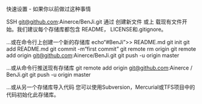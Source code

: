 快速设置 - 如果你以前做过这种事情


SSH
git@github.com:Ainerce/BenJi.git
通过 创建新文件 或上 载现有文件开始。我们建议每个存储库都包含 README， LICENSE和.gitignore。


...或在命令行上创建一个新的存储库
echo“#BenJi”>> README.md 
git init 
git add README.md 
git commit -m“first commit” 
git remote rm origin
git remote add origin git@github.com:Ainerce/BenJi.git
 git push -u origin master
 
...或从命令行推送现有存储库
git remote add origin git@github.com:Ainerce / BenJi.git
 git push -u origin master
 
 
...或从另一个存储库导入代码
您可以使用Subversion，Mercurial或TFS项目中的代码初始化此存储库。

